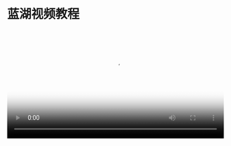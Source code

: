 # 蓝湖视频教程


<video src="http://d.lanhuapp.com/index_video.mp4" width="100%" poster="../.gitbook/assets/poster_main.png" controls>
</video>



